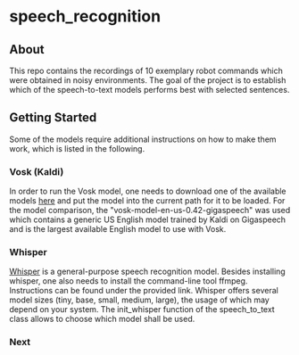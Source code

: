 # speech_recognition



## About
This repo contains the recordings of 10 exemplary robot commands which were obtained in noisy environments. The goal of the project is to establish which of the speech-to-text models performs best with selected sentences.

## Getting Started
Some of the models require additional instructions on how to make them work, which is listed in the following.

### Vosk (Kaldi)
In order to run the Vosk model, one needs to download one of the available models [here](https://alphacephei.com/vosk/models) and put the model into the current path for it to be loaded. For the model comparison, the "vosk-model-en-us-0.42-gigaspeech" was used which contains a generic US English model trained by Kaldi on Gigaspeech and is the largest available English model to use with Vosk. 

### Whisper
[Whisper](https://github.com/openai/whisper) is a general-purpose speech recognition model. Besides installing whisper, one also needs to install the command-line tool ffmpeg. Instructions can be found under the provided link. Whisper offers several model sizes (tiny, base, small, medium, large), the usage of which may depend on your system. The init_whisper function of the speech_to_text class allows to choose which model shall be used. 

### Next
